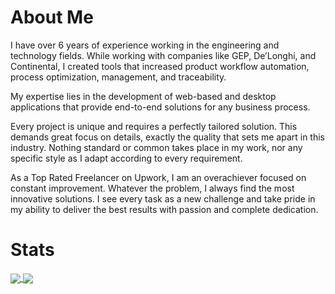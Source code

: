 # About Me

I have over 6 years of experience working in the engineering and technology fields. While working with companies like GEP, De’Longhi, and Continental, I created tools that increased product workflow automation, process optimization, management, and traceability.

My expertise lies in the development of web-based and desktop applications that provide end-to-end solutions for any business process.

Every project is unique and requires a perfectly tailored solution. This demands great focus on details, exactly the quality that sets me apart in this industry. Nothing standard or common takes place in my work, nor any specific style as I adapt according to every requirement.

As a Top Rated Freelancer on Upwork, I am an overachiever focused on constant improvement. Whatever the problem, I always find the most innovative solutions. I see every task as a new challenge and take pride in my ability to deliver the best results with passion and complete dedication.

# Stats

<a href = "https://github.com/abv-solutions?tab=repositories">
  <img src = "https://github-readme-stats.vercel.app/api?username=abv-solutions&count_private=true&show_icons=true&theme=dark&include_all_commits=true" align = "center" />
</a>

<a href = "https://github.com/abv-solutions?tab=repositories">
  <img src = "https://github-readme-stats.vercel.app/api/top-langs/?username=abv-solutions&langs_count=10&theme=dark&layout=compact&card_width=270" align = "center" />
</a>
